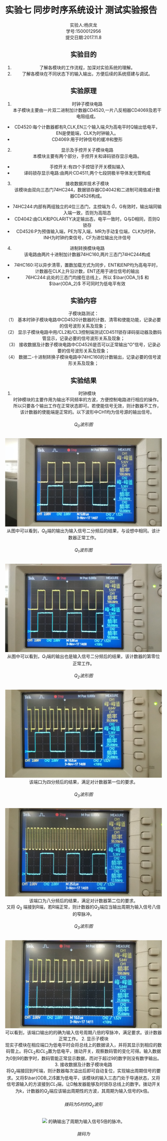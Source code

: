 # 实验七 同步时序系统设计 测试实验报告
<div style="text-align:center">实验人:杨庆龙<br/>学号:1500012956<br/>提交日期:2017.11.8<br/>

## 实验目的
1. 了解各模块的工作流程，加深对实验系统的理解。
2. 了解各模块在不同状态下的输入输出，方便后续的系统搭建与调试。
## 实验原理
1. 时钟子模块电路<br/>
本子模块主要由一片双二进制加计数器CD4520,一片八反相器CD4069及若干电阻组成。
* CD4520:每个计数器都有R,CLK,EN三个输入端;R为高电平时Q输出低电平，EN是使能端，CLK为时钟输入。
* CD4069:用于时钟信号的缓冲和整形
2. 显示及手控开关子模块电路<br/>
本模块主要有两个部分，手控开关和译码锁存显示电路。
* 手控开关:有四个手控钮子开关模拟输入
* 译码锁存显示电路:由两片CD4511,两个七段阴极半导体发光管构成
3. 接收数据并技术子模块<br/>
该模块由双向三态门74HC244，数据锁存器CD4042和二进制可阈值减计数器CD4526构成。
* 74HC244:内部有两组独立的4位三态门，主控端为 $\bar{G}$，G有效时，输出端同输入端一致，否则为高阻态
* CD4042:由CLK和POLARITY决定输出态，电平一致时，Q与D相同，否则Q锁存
* CD4526:P为预值输入端，PE为写入端，MR为手动复位端，CLK为时钟，INH为时钟约束信号，CF为进位输出允许信号
4. 进制转换模块电路<br/>
该电路由两片十进制加计数器74HC160,两片三态门74HC244构成
* 74HC160:可以异步清零，置数加载方式为同步，ENT和ENP均为高电平时，计数器在CLK上升沿计数，ENT还用于进位信号的输出
* 76HC244:此处的三态门均接在总线上，所以 $\bar{ODA_1}$ 和 $\bar{ODA_2}$ 不可同时为低电平有效
## 实验内容
子模块路测试：<br/>
（1） 基本时钟子模块电路中CD4520计数器的计数、清零和使能功能，记录必要的信号波形关系及现象；<br/>
（2） 显示子模块电路中用/CL2和/CL3控制端测试CD4511锁存译码驱动器及数码管显示，记录必要的信号波形关系及现象；<br/>
（3） 接收数据及计数子模块电路中CD4526是否可以正常输出“O”信号，记录必要的信号波形关系及现象；<br/>
（4） 数据二-十进制转换子模块电路中74HC160的计数输出，记录必要的信号波形关系及现象；<br/>
## 实验结果
1. 时钟模块<br/>
时钟模块的主要作用为输出不同频率的方波，方便控制电路进行相应的操作。所以只要各个输出工作在正常状态即可。若使能信号无效，则计数器不工作，该计数器的使能端是正常的。以下波形中CH1均为信号源的输出信号。
###### $Q_0$波形图
![](exm6photo/IMG_20171103_141632.jpg)
从图中可以看到，$Q_0$端的输出为输入信号二分频后的结果，与设想中相同。该计数器正常工作。
###### $Q_1$波形图
![](exm6photo/IMG_20171103_141709.jpg)
从图中可以看到，$Q_1$端的输出也是输入信号二分频后的结果，该计数器的第零位正常工作。
###### $Q_2$波形图
![](exm6photo/IMG_20171103_141742.jpg)
该端口为四分频后的结果，满足对计数器第一位的要求。
###### $Q_3$波形图
![](exm6photo/IMG_20171103_141819.jpg)
该端口为八分频后的结果，满足对计数器第二位的要求。<br/>
又将 $Q_3$ 端接到R端，若R端正常，则计数器的$Q_3$端应当输出周期为输入信号八倍的窄脉冲。
###### $Q_3$波形图
![](exm6photo/IMG_20171103_142004.jpg)
可以看到，该端口输出的的确为输入信号周期八倍的窄脉冲，满足要求。该计数器正常工作。
2. 显示子模块<br/>
现实子模块在相应端口为低电平时会将总线上的数据读入，并将其显示到相应的数码管上。将$CL_2$和$CL_3$置为低电平，拨动开关，观察数码管的变化可得。输入数据为0到9的数字时，数码管能正常显示数据，而对于超过9的数字则没有数字输出。
3. 接收数据及计数子模块电路<br/>
将$Q_z$端接回到PE端，则计数器每次溢出后即可自动复位，实现输出周期信号的要求。又将$\bar{ODB_2}$置为低电平，该模块的输入三态门处于导通状态，又将信号源输入的方波接到$CL_1$端，让D触发器能够及时锁存总线上的数字。拨动开关为k，计数器的$Q_z$端应该输出周期性的方波，其周期为输入信号的k倍。
###### 拨码为5时的$Q_z$波形
![](exm6photo/IMG_20171103_142)
的确输出了周期为输入信号5倍的脉冲。
###### 拨码为
